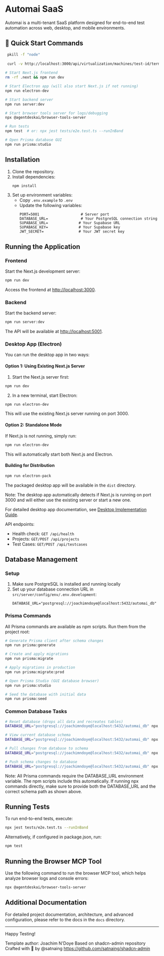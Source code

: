 # Automai SaaS
Automai is a multi-tenant SaaS platform designed for end-to-end test automation across web, desktop, and mobile environments.

## 🚀 Quick Start Commands
```bash
 pkill -f "node"
 
 curl -v http://localhost:3000/api/virtualization/machines/test-id/terminal
 
# Start Next.js frontend
rm -rf .next && npm run dev

# Start Electron app (will also start Next.js if not running)
npm run electron-dev

# Start backend server
npm run server:dev

# Start browser tools server for logs/debugging
npx @agentdeskai/browser-tools-server

# Run tests
npm test  # or: npx jest tests/e2e.test.ts --runInBand

# Open Prisma database GUI
npm run prisma:studio
```


## Installation

1. Clone the repository.
2. Install dependencies:
   ```bash
   npm install
   ```
3. Set up environment variables:
   - Copy `.env.example` to `.env`
   - Update the following variables:
     ```env
     PORT=5001                   # Server port
     DATABASE_URL=               # Your PostgreSQL connection string
     SUPABASE_URL=              # Your Supabase URL
     SUPABASE_KEY=              # Your Supabase key
     JWT_SECRET=                # Your JWT secret key
     ```

## Running the Application

### Frontend
Start the Next.js development server:
```bash
npm run dev
```
Access the frontend at [http://localhost:3000](http://localhost:3000).

### Backend
Start the backend server:
```bash
npm run server:dev
```
The API will be available at [http://localhost:5001](http://localhost:5001).

### Desktop App (Electron)
You can run the desktop app in two ways:

#### Option 1: Using Existing Next.js Server
1. Start the Next.js server first:
```bash
npm run dev
```
2. In a new terminal, start Electron:
```bash
npm run electron-dev
```
This will use the existing Next.js server running on port 3000.

#### Option 2: Standalone Mode
If Next.js is not running, simply run:
```bash
npm run electron-dev
```
This will automatically start both Next.js and Electron.

#### Building for Distribution
```bash
npm run electron-pack
```
The packaged desktop app will be available in the `dist` directory.

Note: The desktop app automatically detects if Next.js is running on port 3000 and will either use the existing server or start a new one.

For detailed desktop app documentation, see [Desktop Implementation Guide](docs/instructions/desktop.md).

API endpoints:
- Health check: `GET /api/health`
- Projects: `GET/POST /api/projects`
- Test Cases: `GET/POST /api/testcases`

## Database Management

### Setup
1. Make sure PostgreSQL is installed and running locally
2. Set up your database connection URL in `src/server/config/env/.env.development`:
   ```env
   DATABASE_URL="postgresql://joachimndoye@localhost:5432/automai_db"
   ```

### Prisma Commands
All Prisma commands are available as npm scripts. Run them from the project root:

```bash
# Generate Prisma client after schema changes
npm run prisma:generate

# Create and apply migrations
npm run prisma:migrate

# Apply migrations in production
npm run prisma:migrate:prod

# Open Prisma Studio (GUI database browser)
npm run prisma:studio

# Seed the database with initial data
npm run prisma:seed
```

### Common Database Tasks
```bash
# Reset database (drops all data and recreates tables)
DATABASE_URL="postgresql://joachimndoye@localhost:5432/automai_db" npx prisma migrate reset --schema=src/server/prisma/schema.prisma

# View current database schema
DATABASE_URL="postgresql://joachimndoye@localhost:5432/automai_db" npx prisma format --schema=src/server/prisma/schema.prisma

# Pull changes from database to schema
DATABASE_URL="postgresql://joachimndoye@localhost:5432/automai_db" npx prisma db pull --schema=src/server/prisma/schema.prisma

# Push schema changes to database
DATABASE_URL="postgresql://joachimndoye@localhost:5432/automai_db" npx prisma db push --schema=src/server/prisma/schema.prisma
```

Note: All Prisma commands require the DATABASE_URL environment variable. The npm scripts include this automatically. If running npx commands directly, make sure to provide both the DATABASE_URL and the correct schema path as shown above.

## Running Tests

To run end-to-end tests, execute:
```bash
npx jest tests/e2e.test.ts --runInBand
```
Alternatively, if configured in package.json, run:
```bash
npm test
```

## Running the Browser MCP Tool

Use the following command to run the browser MCP tool, which helps analyze browser logs and console errors:
```bash
npx @agentdeskai/browser-tools-server
```

## Additional Documentation

For detailed project documentation, architecture, and advanced configuration, please refer to the docs in the `docs` directory.

---

Happy Testing!

Template author: Joachim N'Doye
Based on shadcn-admin repository
Crafted with 🤍 by @satnaing
https://github.com/satnaing/shadcn-admin